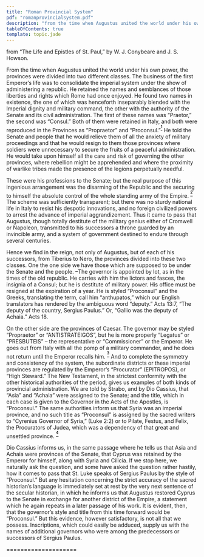 ```yaml
---
title: "Roman Provincial System"
pdf: "romanprovincialsystem.pdf"
description: "from the time when Augustus united the world under his own power, the provinces were divided into two different classes."
tableOfContents: true
template: topic.jade
---
```


from “The Life and Epistles of St. Paul,” by W. J. Conybeare and J. S.
Howson.

From the time when Augustus united the world under his own power, the
provinces were divided into two different classes. The business of the
first Emperor’s life was to consolidate the imperial system under the
show of administering a republic. He retained the names and semblances
of those liberties and rights which Rome had once enjoyed. He found two
names in existence, the one of which was henceforth inseparably blended
with the Imperial dignity and military command, the other with the
authority of the Senate and its civil administration. The first of these
names was “Praetor,” the second was “Consul.” Both of them were retained
in Italy, and both were reproduced in the Provinces as “Propraetor” and
“Proconsul.”<sup>**[<sup>1</sup>](#sdfootnote1sym)**</sup> He told the
Senate and people that he would relieve them of all the anxiety of
military proceedings and that he would resign to them those provinces
where soldiers were unnecessary to secure the fruits of a peaceful
administration. He would take upon himself all the care and risk of
governing the other provinces, where rebellion might be apprehended and
where the proximity of warlike tribes made the presence of the legions
perpetually needful.

These were his professions to the Senate; but the real purpose of this
ingenious arrangement was the disarming of the Republic and the securing
to himself the absolute control of the whole standing army of the
Empire. <sup>**[<sup>2</sup>](#sdfootnote2sym)**</sup> The scheme was
sufficiently transparent; but there was no sturdy national life in Italy
to resist his despotic innovations, and no foreign civilized powers to
arrest the advance of imperial aggrandizement. Thus it came to pass that
Augustus, though totally destitute of the military genius either of
Cromwell or Napoleon, transmitted to his successors a throne guarded by
an invincible army, and a system of government destined to endure
through several centuries.

Hence we find in the reign, not only of Augustus, but of each of his
successors, from Tiberius to Nero, the provinces divided into these two
classes. One the one side we have those which are supposed to be under
the Senate and the people. –The governor is appointed by lot, as in the
times of the old republic. He carries with him the lictors and fasces,
the insignia of a Consul; but he is destitute of military power. His
office must be resigned at the expiration of a year. He is styled
“Proconsul” and the Greeks, translating the term, call him “anthupatos,”
which our English translators has rendered by the ambiguous word
“deputy.” Acts 13:7, “The deputy of the country, Sergius Paulus.” Or,
“Gallio was the deputy of Achaia.” Acts 18.

On the other side are the provinces of Caesar. The governor may be
styled “Propraetor” or “ANTISTRATEIGOS”, but he is more properly
“Legatus” or “PRESBUTEIS” – the representative or “Commissioner” or the
Emperor. He goes out from Italy with all the pomp of a military
commander, and he does not return until the Emperor recalls him.
<sup>**[<sup>3</sup>](#sdfootnote3sym)**</sup> And to complete the
symmetry and consistency of the system, the subordinate districts or
these imperial provinces are regulated by the Emperor’s “Procurator”
(EPITROPOS), or “High Steward.” The New Testament, in the strictest
conformity with the other historical authorities of the period, gives us
examples of both kinds of provincial administration. We are told by
Strabo, and by Dio Cassius, that “Asia” and “Achaia” were assigned to
the Senate; and the title, which in each case is given to the Governor
in the Acts of the Apostles, is “Proconsul.” The same authorities inform
us that Syria was an imperial province, and no such title as “Proconsul”
is assigned by the sacred writers to “Cyrenius Governor of Syria,” (Luke
2:2) or to Pilate, Festus, and Felix, the Procurators of Judea, which
was a dependency of that great and unsettled province.
<sup>**[<sup>4</sup>](#sdfootnote4sym)**</sup>

Dio Cassius informs us, in the same passage where he tells us that Asia
and Achaia were provinces of the Senate, that Cyprus was retained by the
Emperor for himself, along with Syria and Cilicia. If we stop here, we
naturally ask the question, and some have asked the question rather
hastily, how it comes to pass that St. Luke speaks of Sergius Paulus by
the style of “Proconsul.” But any hesitation concerning the strict
accuracy of the sacred historian’s language is immediately set at rest
by the very next sentence of the secular historian, in which he informs
us that Augustus restored Cyprus to the Senate in exchange for another
district of the Empire, a statement which he again repeats in a later
passage of his work. It is evident, then, that the governor’s style and
title from this time forward would be “Proconsul.” But this evidence,
however satisfactory, is not all that we possess. Inscriptions, which
could easily be adduced, supply us with the names of additional
governors who were among the predecessors or successors of Sergius
Paulus.

====================

